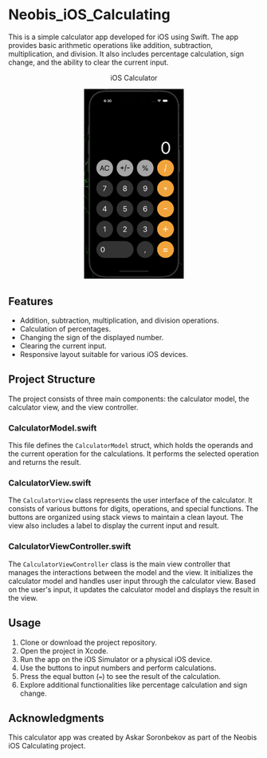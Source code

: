 # Neobis_iOS_Calculating

This is a simple calculator app developed for iOS using Swift. The app provides basic arithmetic operations like addition, subtraction, multiplication, and division. It also includes percentage calculation, sign change, and the ability to clear the current input.

<p align="center">iOS Calculator</p> 
<p align="center">
  <img src="Neobis_iOS_Calculating/Assets.xcassets/IOS_Calculator_App.imageset/IOS_Calculator_App.png" width="200" >
</p>

## Features

- Addition, subtraction, multiplication, and division operations.
- Calculation of percentages.
- Changing the sign of the displayed number.
- Clearing the current input.
- Responsive layout suitable for various iOS devices.

## Project Structure

The project consists of three main components: the calculator model, the calculator view, and the view controller.

### CalculatorModel.swift

This file defines the `CalculatorModel` struct, which holds the operands and the current operation for the calculations. It performs the selected operation and returns the result.

### CalculatorView.swift

The `CalculatorView` class represents the user interface of the calculator. It consists of various buttons for digits, operations, and special functions. The buttons are organized using stack views to maintain a clean layout. The view also includes a label to display the current input and result.

### CalculatorViewController.swift

The `CalculatorViewController` class is the main view controller that manages the interactions between the model and the view. It initializes the calculator model and handles user input through the calculator view. Based on the user's input, it updates the calculator model and displays the result in the view.

## Usage

1. Clone or download the project repository.
2. Open the project in Xcode.
3. Run the app on the iOS Simulator or a physical iOS device.
4. Use the buttons to input numbers and perform calculations.
5. Press the equal button (`=`) to see the result of the calculation.
6. Explore additional functionalities like percentage calculation and sign change.

## Acknowledgments

This calculator app was created by Askar Soronbekov as part of the Neobis iOS Calculating project.
